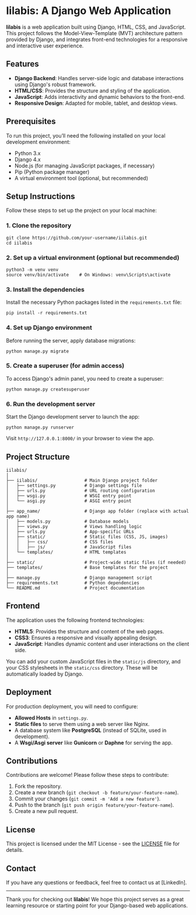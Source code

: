 # Iilabis: A Django Web Application

**Iilabis** is a web application built using Django, HTML, CSS, and JavaScript. This project follows the Model-View-Template (MVT) architecture pattern provided by Django, and integrates front-end technologies for a responsive and interactive user experience.

## Features

- **Django Backend**: Handles server-side logic and database interactions using Django's robust framework.
- **HTML/CSS**: Provides the structure and styling of the application.
- **JavaScript**: Adds interactivity and dynamic behaviors to the front-end.
- **Responsive Design**: Adapted for mobile, tablet, and desktop views.

## Prerequisites

To run this project, you’ll need the following installed on your local development environment:

- Python 3.x
- Django 4.x
- Node.js (for managing JavaScript packages, if necessary)
- Pip (Python package manager)
- A virtual environment tool (optional, but recommended)

## Setup Instructions

Follow these steps to set up the project on your local machine:

### 1. Clone the repository
```
git clone https://github.com/your-username/iilabis.git
cd iilabis
```

### 2. Set up a virtual environment (optional but recommended)
```
python3 -m venv venv
source venv/bin/activate    # On Windows: venv\Scripts\activate
```

### 3. Install the dependencies
Install the necessary Python packages listed in the `requirements.txt` file:
```
pip install -r requirements.txt
```

### 4. Set up Django environment
Before running the server, apply database migrations:
```
python manage.py migrate
```

### 5. Create a superuser (for admin access)
To access Django's admin panel, you need to create a superuser:
```
python manage.py createsuperuser
```

### 6. Run the development server
Start the Django development server to launch the app:
```
python manage.py runserver
```
Visit `http://127.0.0.1:8000/` in your browser to view the app.

## Project Structure

```
iilabis/
│
├── iilabis/                  # Main Django project folder
│   ├── settings.py           # Django settings file
│   ├── urls.py               # URL routing configuration
│   ├── wsgi.py               # WSGI entry point
│   └── asgi.py               # ASGI entry point
│
├── app_name/                 # Django app folder (replace with actual app name)
│   ├── models.py             # Database models
│   ├── views.py              # Views handling logic
│   ├── urls.py               # App-specific URLs
│   ├── static/               # Static files (CSS, JS, images)
│   │   ├── css/              # CSS files
│   │   ├── js/               # JavaScript files
│   └── templates/            # HTML templates
│
├── static/                   # Project-wide static files (if needed)
├── templates/                # Base templates for the project
│
├── manage.py                 # Django management script
├── requirements.txt          # Python dependencies
└── README.md                 # Project documentation
```

## Frontend

The application uses the following frontend technologies:

- **HTML5**: Provides the structure and content of the web pages.
- **CSS3**: Ensures a responsive and visually appealing design.
- **JavaScript**: Handles dynamic content and user interactions on the client side.

You can add your custom JavaScript files in the `static/js` directory, and your CSS stylesheets in the `static/css` directory. These will be automatically loaded by Django.

## Deployment

For production deployment, you will need to configure:

- **Allowed Hosts** in `settings.py`.
- **Static files** to serve them using a web server like Nginx.
- A database system like **PostgreSQL** (instead of SQLite, used in development).
- A **Wsgi/Asgi server** like **Gunicorn** or **Daphne** for serving the app.

## Contributions

Contributions are welcome! Please follow these steps to contribute:

1. Fork the repository.
2. Create a new branch (`git checkout -b feature/your-feature-name`).
3. Commit your changes (`git commit -m 'Add a new feature'`).
4. Push to the branch (`git push origin feature/your-feature-name`).
5. Create a new pull request.

## License

This project is licensed under the MIT License - see the [LICENSE](LICENSE) file for details.

## Contact

If you have any questions or feedback, feel free to contact us at [LinkedIn].

---

Thank you for checking out **Iilabis**! We hope this project serves as a great learning resource or starting point for your Django-based web applications.